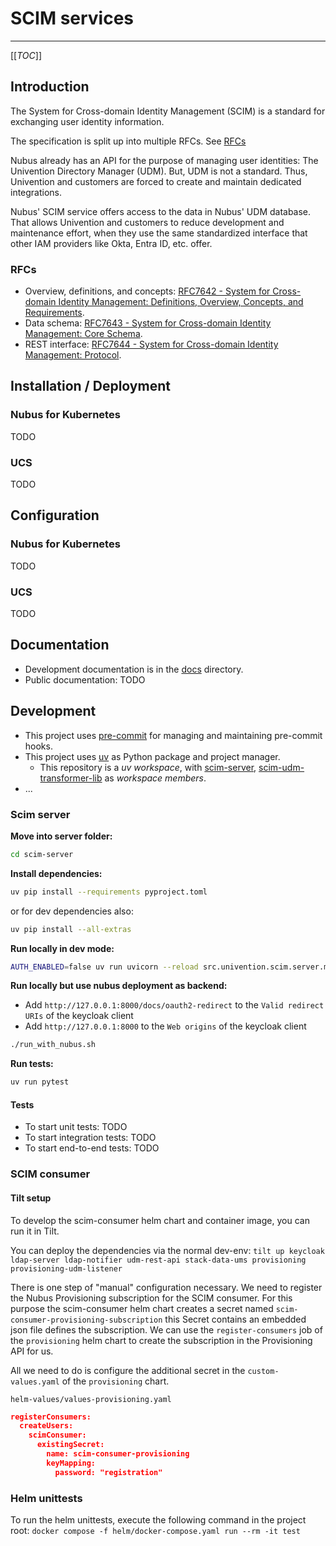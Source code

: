 # SCIM services

---

[[_TOC_]]

## Introduction

The System for Cross-domain Identity Management (SCIM) is a standard for exchanging user identity information.

The specification is split up into multiple RFCs.
See [RFCs](#RFCs)

Nubus already has an API for the purpose of managing user identities: The Univention Directory Manager (UDM).
But, UDM is not a standard.
Thus, Univention and customers are forced to create and maintain dedicated integrations.

Nubus' SCIM service offers access to the data in Nubus' UDM database.
That allows Univention and customers to reduce development and maintenance effort,
when they use the same standardized interface that other IAM providers like Okta, Entra ID, etc. offer.

### RFCs

- Overview, definitions, and concepts: [RFC7642 - System for Cross-domain Identity Management: Definitions, Overview, Concepts, and Requirements](https://datatracker.ietf.org/doc/html/rfc7642).
- Data schema: [RFC7643 - System for Cross-domain Identity Management: Core Schema](https://datatracker.ietf.org/doc/html/rfc7643).
- REST interface: [RFC7644 - System for Cross-domain Identity Management: Protocol](https://datatracker.ietf.org/doc/html/rfc7644).

## Installation /  Deployment

### Nubus for Kubernetes

TODO

### UCS

TODO

## Configuration

### Nubus for Kubernetes

TODO

### UCS

TODO

## Documentation

- Development documentation is in the [docs](docs) directory.
- Public documentation: TODO

## Development

- This project uses [pre-commit](https://pre-commit.com/) for managing and maintaining pre-commit hooks.
- This project uses [uv](https://docs.astral.sh/uv/) as Python package and project manager.
  - This repository is a _uv workspace_, with [scim-server](scim-server),
    [scim-udm-transformer-lib](scim-udm-transformer-lib)
    as _workspace members_.
- ...

### Scim server

**Move into server folder:**

```bash
cd scim-server
```

**Install dependencies:**

```bash
uv pip install --requirements pyproject.toml
```

or for dev dependencies also:

```bash
uv pip install --all-extras
```

**Run locally in dev mode:**

```bash
AUTH_ENABLED=false uv run uvicorn --reload src.univention.scim.server.main:app
```

**Run locally but use nubus deployment as backend:**
- Add `http://127.0.0.1:8000/docs/oauth2-redirect` to the `Valid redirect URIs` of the keycloak client
- Add `http://127.0.0.1:8000` to the `Web origins` of the keycloak client

```bash
./run_with_nubus.sh
```

**Run tests:**

```bash
uv run pytest
```

#### Tests

- To start unit tests:  TODO
- To start integration tests:  TODO
- To start end-to-end tests:  TODO

### SCIM consumer

#### Tilt setup

To develop the scim-consumer helm chart and container image, you can run it in Tilt.

You can deploy the dependencies via the normal dev-env:
`tilt up keycloak ldap-server ldap-notifier udm-rest-api stack-data-ums provisioning provisioning-udm-listener`

There is one step of "manual" configuration necessary.
We need to register the Nubus Provisioning subscription for the SCIM consumer.
For this purpose the scim-consumer helm chart creates a secret named `scim-consumer-provisioning-subscription`
this Secret contains an embedded json file defines the subscription.
We can use the `register-consumers` job of the `provisioning` helm chart
to create the subscription in the Provisioning API for us.

All we need to do is configure the additional secret in the `custom-values.yaml`
of the `provisioning` chart.

`helm-values/values-provisioning.yaml`

```json
registerConsumers:
  createUsers:
    scimConsumer:
      existingSecret:
        name: scim-consumer-provisioning
        keyMapping:
          password: "registration"
```

### Helm unittests

To run the helm unittests, execute the following command in the project root:
`docker compose -f helm/docker-compose.yaml run --rm -it test`
